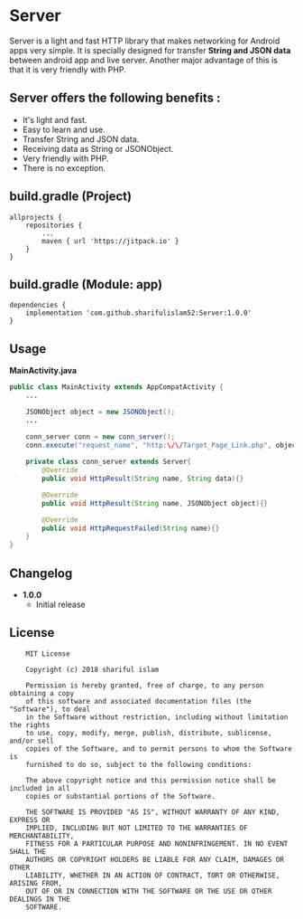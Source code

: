 # Server
Server is a light and fast HTTP library that makes networking for Android apps very simple. It is specially designed for transfer **String and JSON data** between android app and live server. Another major advantage of this is that it is very friendly with PHP.

Server offers the following benefits :
------
* It's light and fast.
* Easy to learn and use.
* Transfer String and JSON data.
* Receiving data as String or JSONObject.
* Very friendly with PHP.
* There is no exception.

build.gradle (Project)
------
```
allprojects {
	repositories {
		...
		maven { url 'https://jitpack.io' }
	}
}
```

build.gradle (Module: app)
------
```
dependencies {
	implementation 'com.github.sharifulislam52:Server:1.0.0'
}
```

Usage
-----
**MainActivity.java**
```java
public class MainActivity extends AppCompatActivity {
	...

	JSONObject object = new JSONObject();
	...

	conn_server conn = new conn_server();
	conn.execute("request_name", "http:\/\/Target_Page_Link.php", object.toString());
	
	private class conn_server extends Server{
		@Override
		public void HttpResult(String name, String data){}

		@Override
		public void HttpResult(String name, JSONObject object){}

		@Override
		public void HttpRequestFailed(String name){}
	}
}
```

Changelog
---------
* **1.0.0**
    * Initial release


License
-------
```
	MIT License

	Copyright (c) 2018 shariful islam

	Permission is hereby granted, free of charge, to any person obtaining a copy
	of this software and associated documentation files (the "Software"), to deal
	in the Software without restriction, including without limitation the rights
	to use, copy, modify, merge, publish, distribute, sublicense, and/or sell
	copies of the Software, and to permit persons to whom the Software is
	furnished to do so, subject to the following conditions:

	The above copyright notice and this permission notice shall be included in all
	copies or substantial portions of the Software.

	THE SOFTWARE IS PROVIDED "AS IS", WITHOUT WARRANTY OF ANY KIND, EXPRESS OR
	IMPLIED, INCLUDING BUT NOT LIMITED TO THE WARRANTIES OF MERCHANTABILITY,
	FITNESS FOR A PARTICULAR PURPOSE AND NONINFRINGEMENT. IN NO EVENT SHALL THE
	AUTHORS OR COPYRIGHT HOLDERS BE LIABLE FOR ANY CLAIM, DAMAGES OR OTHER
	LIABILITY, WHETHER IN AN ACTION OF CONTRACT, TORT OR OTHERWISE, ARISING FROM,
	OUT OF OR IN CONNECTION WITH THE SOFTWARE OR THE USE OR OTHER DEALINGS IN THE
	SOFTWARE.
```
